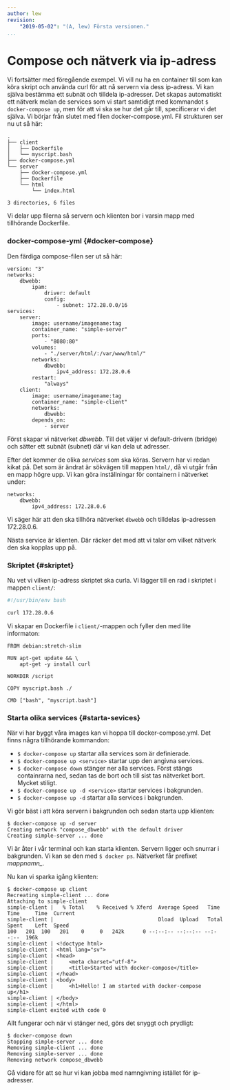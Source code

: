 ```yaml
---
author: lew
revision:
    "2019-05-02": "(A, lew) Första versionen."
...
```

Compose och nätverk via ip-adress
=======================

Vi fortsätter med föregående exempel. Vi vill nu ha en container till som kan köra skript och använda curl för att nå servern via dess ip-adress. Vi kan själva bestämma ett subnät och tilldela ip-adresser. Det skapas automatiskt ett nätverk melan de services som vi start samtidigt med kommandot `$ docker-compose up`, men för att vi ska se hur det går till, specificerar vi det själva. Vi börjar från slutet med filen docker-compose.yml. Fil strukturen ser nu ut så här:

```
.
├── client
│   ├── Dockerfile
│   └── myscript.bash
├── docker-compose.yml
└── server
    ├── docker-compose.yml
    ├── Dockerfile
    └── html
        └── index.html

3 directories, 6 files
```

Vi delar upp filerna så servern och klienten bor i varsin mapp med tillhörande Dockerfile.



### docker-compose-yml {#docker-compose}

Den färdiga compose-filen ser ut så här:

```
version: "3"
networks:
    dbwebb:
        ipam:
            driver: default
            config:
                - subnet: 172.28.0.0/16
services:
    server:
        image: username/imagename:tag
        container_name: "simple-server"
        ports:
            - "8080:80"
        volumes:
            - "./server/html/:/var/www/html/"
        networks:
            dbwebb:
                ipv4_address: 172.28.0.6
        restart:
            "always"
    client:
        image: username/imagename:tag
        container_name: "simple-client"
        networks:
            dbwebb:
        depends_on:
            - server
```

Först skapar vi nätverket *dbwebb*. Till det väljer vi default-drivern (bridge) och sätter ett subnät (subnet) där vi kan dela ut adresser.

Efter det kommer de olika *services* som ska köras. Servern har vi redan kikat på. Det som är ändrat är sökvägen till mappen `html/`, då vi utgår från en mapp högre upp. Vi kan göra inställningar för containern i nätverket under:
```
networks:
    dbwebb:
        ipv4_address: 172.28.0.6
```

Vi säger här att den ska tillhöra nätverket `dbwebb` och tilldelas ip-adressen 172.28.0.6.

Nästa service är klienten. Där räcker det med att vi talar om vilket nätverk den ska kopplas upp på.



### Skriptet {#skriptet}

Nu vet vi vilken ip-adress skriptet ska curla. Vi lägger till en rad i skriptet i mappen `client/`:

```bash
#!/usr/bin/env bash

curl 172.28.0.6
```

Vi skapar en Dockerfile i `client/`-mappen och fyller den med lite informaton:

```
FROM debian:stretch-slim

RUN apt-get update && \
    apt-get -y install curl

WORKDIR /script

COPY myscript.bash ./

CMD ["bash", "myscript.bash"]
```



### Starta olika services {#starta-sevices}

När vi har byggt våra images kan vi hoppa till docker-compose.yml. Det finns några tillhörande kommandon:

* `$ docker-compose up` startar alla services som är definierade.
* `$ docker-compose up <service>` startar upp den angivna services.
* `$ docker-compose down` stänger ner alla services. Först stängs containrarna ned, sedan tas de bort och till sist tas nätverket bort. Mycket stiligt.
* `$ docker-compose up -d <service>` startar services i bakgrunden.
* `$ docker-compose up -d` startar alla services i bakgrunden.

Vi gör bäst i att köra servern i bakgrunden och sedan starta upp klienten:

```
$ docker-compose up -d server
Creating network "compose_dbwebb" with the default driver
Creating simple-server ... done
```

Vi är åter i vår terminal och kan starta klienten. Servern ligger och snurrar i bakgrunden. Vi kan se den med `$ docker ps`. Nätverket får prefixet *mappnamn_*.

Nu kan vi sparka igång klienten:

```
$ docker-compose up client
Recreating simple-client ... done
Attaching to simple-client
simple-client |   % Total    % Received % Xferd  Average Speed   Time    Time     Time  Current
simple-client |                                  Dload  Upload   Total   Spent    Left  Speed
100   201  100   201    0     0   242k      0 --:--:-- --:--:-- --:--:--  196k
simple-client | <!doctype html>
simple-client | <html lang="sv">
simple-client | <head>
simple-client |     <meta charset="utf-8">
simple-client |     <title>Started with docker-compose</title>
simple-client | </head>
simple-client | <body>
simple-client |     <h1>Hello! I am started with docker-compose up</h1>
simple-client | </body>
simple-client | </html>
simple-client exited with code 0
```

Allt fungerar och när vi stänger ned, görs det snyggt och prydligt:

```
$ docker-compose down
Stopping simple-server ... done
Removing simple-client ... done
Removing simple-server ... done
Removing network compose_dbwebb
```

Gå vidare för att se hur vi kan jobba med namngivning istället för ip-adresser.
